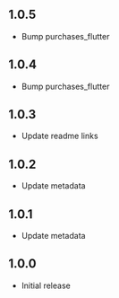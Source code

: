 ## 1.0.5
* Bump purchases_flutter

## 1.0.4
* Bump purchases_flutter

## 1.0.3
* Update readme links

## 1.0.2
* Update metadata

## 1.0.1
* Update metadata

## 1.0.0
* Initial release
